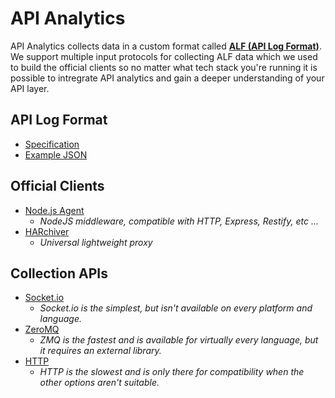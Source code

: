 # API Analytics

API Analytics collects data in a custom format called [**ALF (API Log Format)**](https://github.com/APIAnalytics/spec/blob/master/format.md). We support multiple input protocols for collecting ALF data which we used to build the official clients so no matter what tech stack you're running it is possible to intregrate API analytics and gain a deeper understanding of your API layer. 

## API Log Format

- [Specification](https://github.com/APIAnalytics/spec/blob/master/format.md)
- [Example JSON](https://github.com/APIAnalytics/spec/blob/master/format.md#full-example)

## Official Clients

- [Node.js Agent](https://github.com/APIAnalytics/node-agent)
  - *NodeJS middleware, compatible with HTTP, Express, Restify, etc ...*
- [HARchiver](https://github.com/APIAnalytics/HARchiver)
  - *Universal lightweight proxy*

## Collection APIs

- [Socket.io](https://github.com/APIAnalytics/spec/blob/master/api.md#socketio)
  - *Socket.io is the simplest, but isn't available on every platform and language.*
- [ZeroMQ](https://github.com/APIAnalytics/spec/blob/master/api.md#zmq)
  - *ZMQ is the fastest and is available for virtually every language, but it requires an external library.*
- [HTTP](https://github.com/APIAnalytics/spec/blob/master/api.md#http)
  - *HTTP is the slowest and is only there for compatibility when the other options aren't suitable.*
